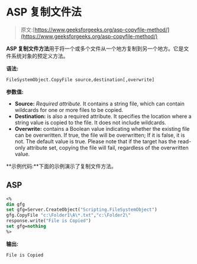 # ASP 复制文件法

> 原文:[https://www.geeksforgeeks.org/asp-copyfile-method/](https://www.geeksforgeeks.org/asp-copyfile-method/)

**ASP 复制文件方法**用于将一个或多个文件从一个地方复制到另一个地方。它是文件系统对象的预定义方法。

**语法:**

```vb
FileSystemObject.CopyFile source,destination[,overwrite] 
```

**参数值:**

*   **Source:** *Required attribute.* It contains a string file, which can contain wildcards for one or more files to be copied.
*   **Destination:** is also a required attribute. It specifies the location where a string value is copied to the file. It does not include wildcards.
*   **Overwrite:** contains a Boolean value indicating whether the existing file can be overwritten. If true, the file will be overwritten; If it is false, it is not. The default value is true. Please note that if the target has the read-only attribute set, copying the file will fail, regardless of the overwritten value.

**示例代码:**下面的示例演示了复制文件方法。

## ASP

```vb
<%
dim gfg
set gfg=Server.CreateObject("Scripting.FileSystemObject")
gfg.CopyFile "c:\Folder1\A\*.txt","c:\Folder2\"
response.write("File is Copied")
set gfg=nothing
%>
```

**输出:**

```vb
File is Copied 
```